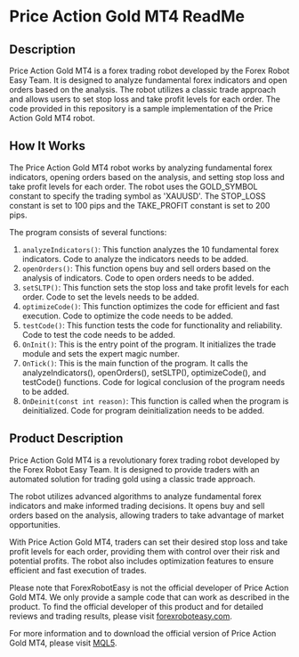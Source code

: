 # Price Action Gold MT4 ReadMe

## Description
Price Action Gold MT4 is a forex trading robot developed by the Forex Robot Easy Team. It is designed to analyze fundamental forex indicators and open orders based on the analysis. The robot utilizes a classic trade approach and allows users to set stop loss and take profit levels for each order. The code provided in this repository is a sample implementation of the Price Action Gold MT4 robot.

## How It Works
The Price Action Gold MT4 robot works by analyzing fundamental forex indicators, opening orders based on the analysis, and setting stop loss and take profit levels for each order. The robot uses the GOLD_SYMBOL constant to specify the trading symbol as 'XAUUSD'. The STOP_LOSS constant is set to 100 pips and the TAKE_PROFIT constant is set to 200 pips.

The program consists of several functions:
1. `analyzeIndicators()`: This function analyzes the 10 fundamental forex indicators. Code to analyze the indicators needs to be added.
2. `openOrders()`: This function opens buy and sell orders based on the analysis of indicators. Code to open orders needs to be added.
3. `setSLTP()`: This function sets the stop loss and take profit levels for each order. Code to set the levels needs to be added.
4. `optimizeCode()`: This function optimizes the code for efficient and fast execution. Code to optimize the code needs to be added.
5. `testCode()`: This function tests the code for functionality and reliability. Code to test the code needs to be added.
6. `OnInit()`: This is the entry point of the program. It initializes the trade module and sets the expert magic number.
7. `OnTick()`: This is the main function of the program. It calls the analyzeIndicators(), openOrders(), setSLTP(), optimizeCode(), and testCode() functions. Code for logical conclusion of the program needs to be added.
8. `OnDeinit(const int reason)`: This function is called when the program is deinitialized. Code for program deinitialization needs to be added.

## Product Description
Price Action Gold MT4 is a revolutionary forex trading robot developed by the Forex Robot Easy Team. It is designed to provide traders with an automated solution for trading gold using a classic trade approach.

The robot utilizes advanced algorithms to analyze fundamental forex indicators and make informed trading decisions. It opens buy and sell orders based on the analysis, allowing traders to take advantage of market opportunities.

With Price Action Gold MT4, traders can set their desired stop loss and take profit levels for each order, providing them with control over their risk and potential profits. The robot also includes optimization features to ensure efficient and fast execution of trades.

Please note that ForexRobotEasy is not the official developer of Price Action Gold MT4. We only provide a sample code that can work as described in the product. To find the official developer of this product and for detailed reviews and trading results, please visit [forexroboteasy.com](https://forexroboteasy.com/forex-robot-review/price-action-gold-mt4-review-revolutionizing-forex-trading/).

For more information and to download the official version of Price Action Gold MT4, please visit [MQL5](https://www.mql5.com/).
